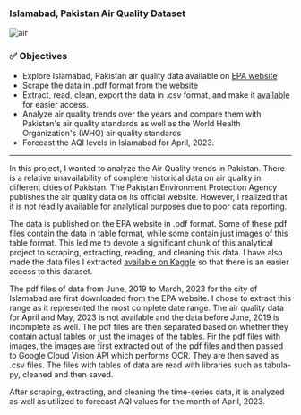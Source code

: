 ### Islamabad, Pakistan Air Quality Dataset

![air](https://github.com/0diraf/pk-airqlty-proj/assets/139581253/b75a7741-33da-4429-82ef-f43823301418)

### :white_check_mark: Objectives

* Explore Islamabad, Pakistan air quality data available on [EPA website](https://environment.gov.pk/Detail/ZjU5NDM3YjItNTdiOS00NTk5LWExYzUtMjI2NzE5YjdlOGM5)
* Scrape the data in .pdf format from the website
* Extract, read, clean, export the data in .csv format, and make it [available](https://www.kaggle.com/datasets/diraf0/islamabad-pakistan-air-quality-data) for easier access.
* Analyze air quality trends over the years and compare them with Pakistan's air quality standards as well as the World Health Organization's (WHO) air quality standards
* Forecast the AQI levels in Islamabad for April, 2023.

****

In this project, I wanted to analyze the Air Quality trends in Pakistan. There is a relative unavailability of complete historical data on air quality in different cities of Pakistan. The Pakistan Environment Protection Agency publishes the air quality data on its official website. However, I realized that it is not readily available for analytical purposes due to poor data reporting. 

The data is published on the EPA website in .pdf format. Some of these pdf files contain the data in table format, while some contain just images of this table format. This led me to devote a significant chunk of this analytical project to scraping, extracting, reading, and cleaning this data. I have also made the data files I extracted [available on Kaggle](https://www.kaggle.com/datasets/diraf0/islamabad-pakistan-air-quality-data) so that there is an easier access to this dataset.

The pdf files of data from June, 2019 to March, 2023 for the city of Islamabad are first downloaded from the EPA website. I chose to extract this range as it represented the most complete date range. The air quality data for April and May, 2023 is not available and the data before June, 2019 is incomplete as well. The pdf files are then separated based on whether they contain actual tables or just the images of the tables. Fir the pdf files with images, the images are first extracted out of the pdf files and then passed to Google Cloud Vision API which performs OCR. They are then saved as .csv files. The files with tables of data are read with libraries such as tabula-py, cleaned and then saved.

After scraping, extracting, and cleaning the time-series data, it is analyzed as well as utilized to forecast AQI values for the month of April, 2023.
